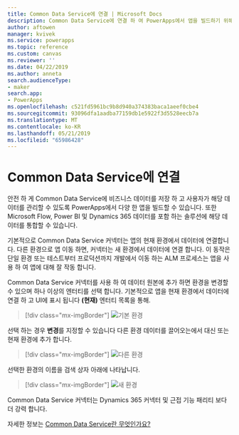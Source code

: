 ```yaml
---
title: Common Data Service에 연결 | Microsoft Docs
description: Common Data Service에 연결 하 여 PowerApps에서 앱을 빌드하기 위해 사용 하는 방법을 알아봅니다.
author: aftowen
manager: kvivek
ms.service: powerapps
ms.topic: reference
ms.custom: canvas
ms.reviewer: ''
ms.date: 04/22/2019
ms.author: anneta
search.audienceType:
- maker
search.app:
- PowerApps
ms.openlocfilehash: c521fd5961bc9b8d940a374383baca1aeef0cbe4
ms.sourcegitcommit: 93096dfa1aadba77159db1e5922f3d5528eecb7a
ms.translationtype: MT
ms.contentlocale: ko-KR
ms.lasthandoff: 05/21/2019
ms.locfileid: "65986428"
---
```

# <a name="connect-to-common-data-service"></a>Common Data Service에 연결

안전 하 게 Common Data Service에 비즈니스 데이터를 저장 하 고 사용자가 해당 데이터를 관리할 수 있도록 PowerApps에서 다양 한 앱을 빌드할 수 있습니다. 또한 Microsoft Flow, Power BI 및 Dynamics 365 데이터를 포함 하는 솔루션에 해당 데이터를 통합할 수 있습니다.

기본적으로 Common Data Service 커넥터는 앱의 현재 환경에서 데이터에 연결합니다. 다른 환경으로 앱 이동 하면, 커넥터는 새 환경에서 데이터에 연결 합니다. 이 동작은 단일 환경 또는 테스트부터 프로덕션까지 개발에서 이동 하는 ALM 프로세스는 앱을 사용 하 여 앱에 대해 잘 작동 합니다.

Common Data Service 커넥터를 사용 하 여 데이터 원본에 추가 하면 환경을 변경할 수 있으며 하나 이상의 엔터티를 선택 합니다. 기본적으로 앱을 현재 환경에서 데이터에 연결 하 고 UI에 표시 됩니다 **(현재)** 엔터티 목록을 통해.

> [!div class="mx-imgBorder"]
> ![기본 환경](media/connection-common-data-service/common-data-service-connection-change-environment.png)

선택 하는 경우 **변경**를 지정할 수 있습니다 다른 환경 데이터를 끌어오는에서 대신 또는 현재 환경에 추가 합니다.

> [!div class="mx-imgBorder"]
> ![다른 환경](media/connection-common-data-service/common-data-service-connection-select-environment.png)

선택한 환경의 이름을 검색 상자 아래에 나타납니다.

> [!div class="mx-imgBorder"]
> ![새 환경](media/connection-common-data-service/common-data-service-connection-after-change-environment.png)

Common Data Service 커넥터는 Dynamics 365 커넥터 및 근접 기능 패리티 보다 더 강력 합니다.

자세한 정보는 [Common Data Service란 무엇인가요?](../../common-data-service/data-platform-intro.md)
